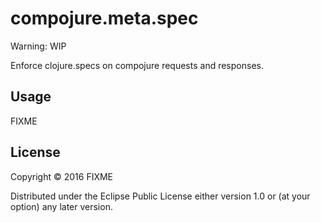 # compojure.meta.spec

Warning: WIP

Enforce clojure.specs on compojure requests and responses.

## Usage

FIXME

## License

Copyright © 2016 FIXME

Distributed under the Eclipse Public License either version 1.0 or (at
your option) any later version.
